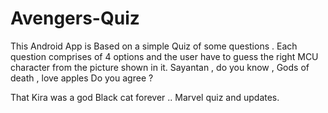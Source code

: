# Avengers-Quiz

This Android App is Based on a simple Quiz of some questions .
Each question comprises of 4 options and the user have to guess the right MCU character from the picture shown in it.
Sayantan , do you know , Gods of death , love apples
Do you agree ?

That Kira was a god
Black cat forever
.. 
Marvel quiz and updates. 

